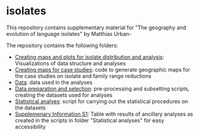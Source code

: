 # isolates

This repository contains supplementary material for "The geography and evolution of language isolates" by Matthias Urban-

The repository contains the following folders:

* [Creating maps and plots for isolate distribution and analysis](Creating%20maps%20and%20plots%20for%20isolate%20distribution%20and%20analysis): Visualizations of data structure and analyses
* [Creating maps for case studies](Creating%20maps%20for%20case%20studies): code to generate geographic maps for the case studies on isolate and family range reductions
* [Data](Data): data used in the analyses
* [Data preparation and selection](Data%20preparation%20and%20selection): pre-processing and subsetting scripts, creating the datasets used for analyses
* [Statistical analyes](Statistical%20analyes): script for carrying out the statistical procedures on the datasets
* [Supplemenary Information S1](Supplemenary%20Information%20S1): Table with results of ancillary analyses as created in the scripts in folder "Statistical analyses" for easy accessibility
